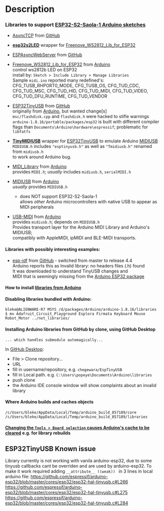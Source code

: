 # Description

### Libraries to support [ESP32-S2-Saola-1 Arduino sketches](https://github.com/blekenbleu/midi_examples)
- [AsyncTCP](file:///C:/Users/bleke/Documents/Arduino/libraries/AsyncTCP) from [GitHub](https://github.com/me-no-dev/AsyncTCP)
- [**esp32s2LED**](https://github.com/blekenbleu/esp32s2LED) wrapper for [Freenove_WS2812_Lib_for_ESP32](Freenove_WS2812_Lib_for_ESP32)
- [ESPAsyncWebServer](file:///C:/Users/bleke/Documents/Arduino/libraries/ESPAsyncWebServer) from [GitHub](https://github.com/me-no-dev/ESPAsyncWebServer)  
- [Freenove_WS2812_Lib_for_ESP32](file:///C:/Users/bleke/Documents/Arduino/libraries/Freenove_WS2812_Lib_for_ESP32)
  from [Arduino](https://www.arduino.cc/reference/en/libraries/freenove-ws2812-lib-for-esp32/)   
    control ws2812b LED on ESP32  
    install by:  `Sketch > Include Library > Manage Libraries`  
  Sample `midi.ino` reported many redefined's: CFG_TUSB_RHPORT0_MODE, CFG_TUSB_OS, CFG_TUD_CDC,
        CFG_TUD_MSC, CFG_TUD_HID, CFG_TUD_MIDI, CFG_TUD_VIDEO, CFG_TUD_DFU_RUNTIME, CFG_TUD_VENDOR

- [ESP32TinyUSB](https://github.com/blekenbleu/TinyMIDIUSB) from [GitHub](https://github.com/chegewara/EspTinyUSB)  
  originally from [Arduino](https://www.arduino.cc/reference//en/libraries/esp32tinyusb), but wanted change[s]  
  `msc/flashdisk.cpp` and `flashdisk.h` were hacked to stifle warnings  
  `arduino-1.8.16/portable/packages/esp32` is built with different compiler flags than `Documents\Arduino\hardware\espressif`; problematic for `libfatfs`    

- [**TinyMIDIUSB**](https://github.com/blekenbleu/TinyMIDIUSB) wrapper for [ESP32TinyUSB](https://github.com/blekenbleu/TinyMIDIUSB)
   to emulate Arduino [MIDIUSB](https://www.arduino.cc/reference/en/libraries/midiusb/)  
  `MIDIUSB.h` includes `"esptinyusb.h"` as well as `"Tmidiusb.h"` renamed from `midiusb.h`  
   to work around Arduino bug.  

- [MIDI_Library](file:///C:/Users/bleke/Documents/Arduino/libraries/MIDI_Library) from [Arduino](https://www.arduino.cc/reference/en/libraries/midi-library/)  
  provides `MIDI.h`;  *usually* includes `midiusb.h`, `serialMIDI.h`  

- [MIDIUSB](file:///C:/Users/bleke/Documents/Arduino/libraries/MIDIUSB) from [Arduino](https://www.arduino.cc/reference/en/libraries/midiusb/)  
  *usually* provides `MIDIUSB.h`
    - does NOT support ESP32-S2-Saola-1  
    allows *other* Arduino microcontrollers with native USB to appear as MIDI peripherals

- [USB-MIDI](file:///C:/Users/bleke/Documents/Arduino/libraries/USB-MIDI) from [Arduino](https://www.arduino.cc/reference/en/libraries/usbmidi/)  
  provides `midiusb.h`;  depends on `MIDIUSB.h`  
  Provides transport layer for the Arduino MIDI Library and Arduino's MIDIUSB;  
  compatibly with AppleMIDI, ipMIDI and BLE-MIDI transports.

#### Libraries with possibly interesting examples:
- [esp-idf](file:///C:/Users/bleke/Documents/Arduino/esp-idf) from [GitHub](https://github.com/espressif/esp-idf/tree/release/v4.4) - switched from master to release 4.4  
  Arduino reports this as Invalid library: no headers files (.h) found  
  It was downloaded to understand TinyUSB changes and  
  MIDI that is seemingly missing from the [Arduino ESP32 package](https://github.com/espressif/arduino-esp32)

#### How to install [libraries from Arduino](https://www.arduino.cc/en/Guide/Libraries?setlang=en)  
#### Disabling libraries bundled with Arduino:  
`bleke@ALIENWARE-R7 MSYS /d/packages/Arduino/arduino-1.8.16/libraries`  
`$ mv Adafruit_Circuit_Playground Esplora Firmata Keyboard Mouse Robot_Motor ../not_libraries/`  
#### Installing Arduino libraries from GitHub by clone, using GitHub Desktop
    ... which handles submodule automagically...  
In [GitHub Desktop](https://desktop.github.com):  
- File > Clone repository...
- URL
- fill in username/repository, e.g. `chegewara/EspTinyUSB`  
- fill in Local path. e.g. `C:\Users\popeye\Documents\Arduino\libraries`
- push clone
- the Arduino IDE console window will show complaints about an invalid library

#### Where Arduino builds and caches objects
`/c/Users/bleke/AppData/Local/Temp/arduino_build_857189/core`  
`/c/Users/bleke/AppData/Local/Temp/arduino_build_857189/libraries`  

#### [Changing the `Tools > Board selection` causes Arduino's cache to be cleared](https://forum.arduino.cc/t/how-to-rebuild-3rd-party-library/527157) e.g. for library rebuilds  

## ESP32TinyUSB Known issue
Library currently is not working with vanila arduino-esp32,
 due to some tinyusb callbacks cant be overriden and are used by arduino-esp32.
 To make it work required adding `__attribute__ ((weak)) ` in 3 lines in local arduino file:
https://github.com/espressif/arduino-esp32/blob/master/cores/esp32/esp32-hal-tinyusb.c#L266
https://github.com/espressif/arduino-esp32/blob/master/cores/esp32/esp32-hal-tinyusb.c#L275
https://github.com/espressif/arduino-esp32/blob/master/cores/esp32/esp32-hal-tinyusb.c#L284
